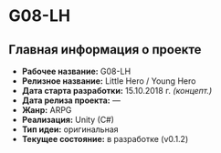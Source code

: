 # G08-LH

## Главная информация о проекте

- **Рабочее название:** G08-LH
- **Релизное название:** Little Hero / Young Hero
- **Дата старта разработки:** 15.10.2018 г. *(концепт.)*
- **Дата релиза проекта:** —
- **Жанр:** ARPG
- **Реализация:** Unity (C#)
- **Тип идеи:** оригинальная
- **Текущее состояние:** в разработке (v0.1.2)
